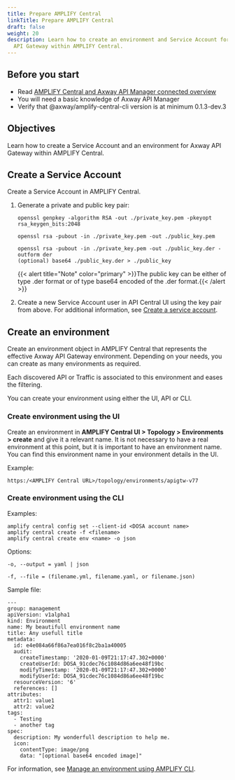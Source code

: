 ```yaml
---
title: Prepare AMPLIFY Central
linkTitle: Prepare AMPLIFY Central
draft: false
weight: 20
description: Learn how to create an environment and Service Account for Axway
  API Gateway within AMPLIFY Central.
---
```


## Before you start

* Read [AMPLIFY Central and Axway API Manager connected overview](/docs/central/connect-api-manager/)
* You will need a basic knowledge of Axway API Manager
* Verify that @axway/amplify-central-cli version is at minimum 0.1.3-dev.3

## Objectives

Learn how to create a Service Account and an environment for Axway API Gateway within AMPLIFY Central.

## Create a Service Account

Create a Service Account in AMPLIFY Central.

1. Generate a private and public key pair:

    ```
    openssl genpkey -algorithm RSA -out ./private_key.pem -pkeyopt rsa_keygen_bits:2048

    openssl rsa -pubout -in ./private_key.pem -out ./public_key.pem

    openssl rsa -pubout -in ./private_key.pem -out ./public_key.der -outform der
    (optional) base64 ./public_key.der > ./public_key
    ```

    {{< alert title="Note" color="primary" >}}The public key can be either of type .der format or of type base64 encoded of the .der format.{{< /alert >}}

2. Create a new Service Account user in API Central UI using the key pair from above. For additional information, see [Create a service account](/docs/central/cli_central/cli_install/#create-a-service-account).

## Create an environment

Create an environment object in AMPLIFY Central that represents the effective Axway API Gateway environment. Depending on your needs, you can create as many environments as required.

Each discovered API or Traffic is associated to this environment and eases the filtering.

You can create your environment using either the UI, API or CLI.

### Create environment using the UI

Create an environment in **AMPLIFY Central UI > Topology > Environments > create** and give it a relevant name. It is not necessary to have a real environment at this point, but it is important to have an environment name. You can find this environment name in your environment details in the UI.

Example:

```
https:/<AMPLIFY Central URL>/topology/environments/apigtw-v77
```

### Create environment using the CLI

Examples:

```
amplify central config set --client-id <DOSA account name>
amplify central create -f <filename>
amplify central create env <name> -o json
```

Options:

```
-o, --output = yaml | json

-f, --file = (filename.yml, filename.yaml, or filename.json)
```

Sample file:

```
---
group: management
apiVersion: v1alpha1
kind: Environment
name: My beautifull environment name
title: Any usefull title
metadata:
  id: e4e084a66f86a7ea016f8c2ba1a40005
  audit:
    createTimestamp: '2020-01-09T21:17:47.302+0000'
    createUserId: DOSA_91cdec76c1084d86a6ee48f19bc
    modifyTimestamp: '2020-01-09T21:17:47.302+0000'
    modifyUserId: DOSA_91cdec76c1084d86a6ee48f19bc
  resourceVersion: '6'
  references: []
attributes:
  attr1: value1
  attr2: value2
tags:
  - Testing
  - another tag
spec:
  description: My wonderfull description to help me.
  icon:
    contentType: image/png
    data: "[optional base64 encoded image]"
```

For information, see [Manage an environment using AMPLIFY CLI](/docs/central/cli_central/cli_environments/).
